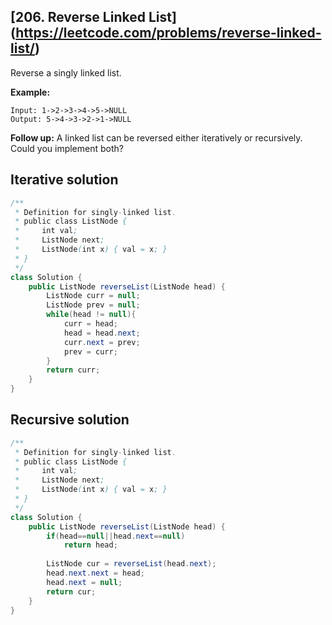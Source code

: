 ## [206. Reverse Linked List] (https://leetcode.com/problems/reverse-linked-list/)
 
Reverse a singly linked list.

**Example:**
```
Input: 1->2->3->4->5->NULL
Output: 5->4->3->2->1->NULL
```

**Follow up:**
A linked list can be reversed either iteratively or recursively. Could you implement both?

## Iterative solution

```java
/**
 * Definition for singly-linked list.
 * public class ListNode {
 *     int val;
 *     ListNode next;
 *     ListNode(int x) { val = x; }
 * }
 */
class Solution {
    public ListNode reverseList(ListNode head) {
        ListNode curr = null;
        ListNode prev = null;
        while(head != null){
            curr = head;
            head = head.next;
            curr.next = prev;
            prev = curr;
        }
        return curr;
    }
}
```

## Recursive solution

```java
/**
 * Definition for singly-linked list.
 * public class ListNode {
 *     int val;
 *     ListNode next;
 *     ListNode(int x) { val = x; }
 * }
 */
class Solution {
    public ListNode reverseList(ListNode head) {
        if(head==null||head.next==null)
            return head;
        
        ListNode cur = reverseList(head.next);
        head.next.next = head;
        head.next = null;        
        return cur;
    }
}
```